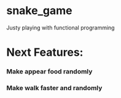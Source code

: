 # snake_game
Justy playing with functional programming

# Next Features: 

### Make appear food randomly
### Make walk faster and randomly
